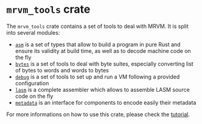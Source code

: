 # `mrvm_tools` crate

The `mrvm_tools` crate contains a set of tools to deal with MRVM. It is split into several modules:

- [`asm`](src/asm/) is a set of types that allow to build a program in pure Rust and ensure its validity at build time, as well as to decode machine code on the fly
- [`bytes`](src/bytes/) is a set of tools to deal with byte suites, especially converting list of bytes to words and words to bytes
- [`debug`](src/debug/) is a set of tools to set up and run a VM following a provided configuration
- [`lasm`](src/lasm/) is a complete assembler which allows to assemble LASM source code on the fly
- [`metadata`](src/metadata/) is an interface for components to encode easily their metadata

For more informations on how to use this crate, please check the [tutorial](../docs/Tutorial.md).
